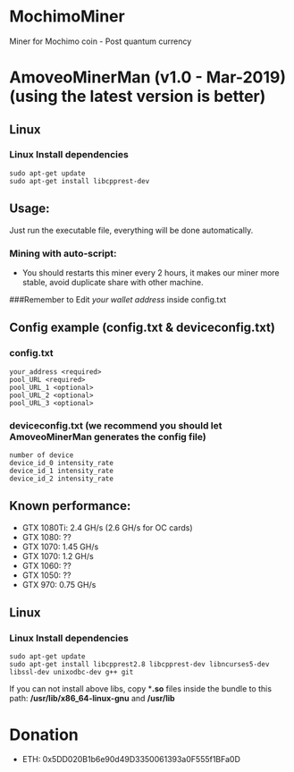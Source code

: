# MochimoMiner
Miner for Mochimo coin - Post quantum currency
# AmoveoMinerMan (v1.0 - Mar-2019) (using the latest version is better)
## Linux
### Linux Install dependencies
```
sudo apt-get update
sudo apt-get install libcpprest-dev
```

## Usage:
Just run the executable file, everything will be done automatically.

### Mining with auto-script:
- You should restarts this miner every 2 hours, it makes our miner more stable, avoid duplicate share with other machine.

###Remember to Edit *your wallet address* inside config.txt

## Config example (config.txt & deviceconfig.txt)
### config.txt
```
your_address <required>
pool_URL <required>
pool_URL_1 <optional>
pool_URL_2 <optional>
pool_URL_3 <optional>
```
### deviceconfig.txt (we recommend you should let AmoveoMinerMan generates the config file)
```
number of device
device_id_0 intensity_rate
device_id_1 intensity_rate
device_id_2 intensity_rate
```
## Known performance:
- GTX 1080Ti: 2.4 GH/s (2.6 GH/s for OC cards)
- GTX 1080: ??
- GTX 1070: 1.45 GH/s
- GTX 1070: 1.2 GH/s
- GTX 1060: ??
- GTX 1050: ??
- GTX 970: 0.75 GH/s

## Linux
### Linux Install dependencies

```
sudo apt-get update
sudo apt-get install libcpprest2.8 libcpprest-dev libncurses5-dev libssl-dev unixodbc-dev g++ git
```
If you can not install above libs, copy ***.so** files inside the bundle to this path: **/usr/lib/x86_64-linux-gnu** and **/usr/lib**

# Donation
- ETH: 0x5DD020B1b6e90d49D3350061393a0F555f1BFa0D
